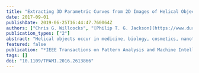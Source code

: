 ```yaml
---
title: "Extracting 3D Parametric Curves from 2D Images of Helical Objects"
date: 2017-09-01
publishDate: 2019-06-25T16:44:47.760064Z
authors: ["Chris G. Willcocks", "[Philip T. G. Jackson](https://www.dur.ac.uk/computer.science/staff/profile/?id=13969)", "chas", "[Boguslaw Obara](https://community.dur.ac.uk/boguslaw.obara/)"]
publication_types: ["2"]
abstract: "Helical objects occur in medicine, biology, cosmetics, nanotechnology, and engineering. Reconstructing a 3D helical curve from a 2D image of a helical object has many practical applications, in particular being able to extract metrics such as tortuosity, frequency, and pitch. We present a method that is able to straighten the image object and derive a robust 3D helical curve from peaks in the object boundary. The algorithm has a small number of stable parameters that require little tuning, and the curve is validated against both synthetic and real-world data. The results show that the extracted 3D curve comes within close Hausdorff distance to the ground truth, and has near identical tortuosity for helical objects with a circular profile. Parameter insensitivity and robustness against high levels of image noise are demonstrated thoroughly and quantitatively."
featured: false
publication: "*IEEE Transactions on Pattern Analysis and Machine Intelligence*"
tags: []
doi: "10.1109/TPAMI.2016.2613866"
---
```

